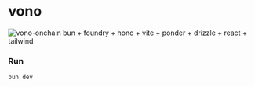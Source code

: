 # vono

![vono-onchain](https://res.cloudinary.com/dm9gwanrg/image/upload/v1721336670/chain-5_y8c9bl.gif)
bun + foundry + hono + vite + ponder + drizzle + react + tailwind

### Run
`bun dev`
